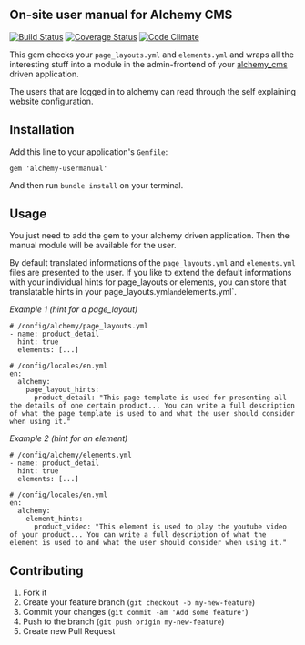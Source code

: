 ## On-site user manual for Alchemy CMS

[![Build Status](https://secure.travis-ci.org/magiclabs/alchemy-usermanual.png)](http://travis-ci.org/magiclabs/alchemy-usermanual) [![Coverage Status](https://coveralls.io/repos/magiclabs/alchemy-usermanual/badge.png)](https://coveralls.io/r/magiclabs/alchemy-usermanual) [![Code Climate](https://codeclimate.com/github/magiclabs/alchemy-usermanual.png)](https://codeclimate.com/github/magiclabs/alchemy-usermanual)

This gem checks your `page_layouts.yml` and `elements.yml` and wraps all the interesting stuff into a module in the admin-frontend of your [alchemy_cms](https://github.com/magiclabs/alchemy_cms) driven application.

The users that are logged in to alchemy can read through the self explaining website configuration.

## Installation

Add this line to your application's `Gemfile`:

~~~
gem 'alchemy-usermanual'
~~~

And then run `bundle install` on your terminal.


## Usage

You just need to add the gem to your alchemy driven application. Then the manual module will be available for the user.

By default translated informations of the `page_layouts.yml` and `elements.yml` files are presented to the user.
If you like to extend the default informations with your individual hints for page_layouts or elements, you can store that translatable hints in your page_layouts.yml` and `elements.yml`.

*Example 1 (hint for a page_layout)*

~~~
# /config/alchemy/page_layouts.yml
- name: product_detail
  hint: true
  elements: [...]

# /config/locales/en.yml
en:
  alchemy:
    page_layout_hints:
      product_detail: "This page template is used for presenting all the details of one certain product... You can write a full description of what the page template is used to and what the user should consider when using it."
~~~

*Example 2 (hint for an element)*

~~~
# /config/alchemy/elements.yml
- name: product_detail
  hint: true
  elements: [...]

# /config/locales/en.yml
en:
  alchemy:
    element_hints:
      product_video: "This element is used to play the youtube video of your product... You can write a full description of what the element is used to and what the user should consider when using it."
~~~

## Contributing

1. Fork it
2. Create your feature branch (`git checkout -b my-new-feature`)
3. Commit your changes (`git commit -am 'Add some feature'`)
4. Push to the branch (`git push origin my-new-feature`)
5. Create new Pull Request
